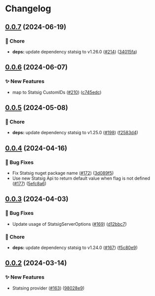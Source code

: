 # Changelog

## [0.0.7](https://github.com/open-feature/dotnet-sdk-contrib/compare/OpenFeature.Contrib.Providers.Statsig-v0.0.6...OpenFeature.Contrib.Providers.Statsig-v0.0.7) (2024-06-19)


### 🧹 Chore

* **deps:** update dependency statsig to v1.26.0 ([#214](https://github.com/open-feature/dotnet-sdk-contrib/issues/214)) ([34015fa](https://github.com/open-feature/dotnet-sdk-contrib/commit/34015fa816fce09c44cc7acc802097053ab98d9a))

## [0.0.6](https://github.com/open-feature/dotnet-sdk-contrib/compare/OpenFeature.Contrib.Providers.Statsig-v0.0.5...OpenFeature.Contrib.Providers.Statsig-v0.0.6) (2024-06-07)


### ✨ New Features

* map to Statsig CustomIDs ([#210](https://github.com/open-feature/dotnet-sdk-contrib/issues/210)) ([c745edc](https://github.com/open-feature/dotnet-sdk-contrib/commit/c745edc1a2d1141b2ef41b7b661fdd68b764c57d))

## [0.0.5](https://github.com/open-feature/dotnet-sdk-contrib/compare/OpenFeature.Contrib.Providers.Statsig-v0.0.4...OpenFeature.Contrib.Providers.Statsig-v0.0.5) (2024-05-08)


### 🧹 Chore

* **deps:** update dependency statsig to v1.25.0 ([#198](https://github.com/open-feature/dotnet-sdk-contrib/issues/198)) ([f2583d4](https://github.com/open-feature/dotnet-sdk-contrib/commit/f2583d4b3d47de703a5b59f20053c603f9bb3874))

## [0.0.4](https://github.com/open-feature/dotnet-sdk-contrib/compare/OpenFeature.Contrib.Providers.Statsig-v0.0.3...OpenFeature.Contrib.Providers.Statsig-v0.0.4) (2024-04-16)


### 🐛 Bug Fixes

* Fix Statsig nuget package name ([#172](https://github.com/open-feature/dotnet-sdk-contrib/issues/172)) ([3d089f5](https://github.com/open-feature/dotnet-sdk-contrib/commit/3d089f5c48478d7151fcf5964aa545471a0afe5c))
* Use new Statsig Api to return default value when flag is not defined ([#177](https://github.com/open-feature/dotnet-sdk-contrib/issues/177)) ([5efc8a6](https://github.com/open-feature/dotnet-sdk-contrib/commit/5efc8a603d1ad9d8887d75e38f95d5168a2319fa))

## [0.0.3](https://github.com/open-feature/dotnet-sdk-contrib/compare/OpenFeature.Contrib.Providers.Statsig-v0.0.2...OpenFeature.Contrib.Providers.Statsig-v0.0.3) (2024-04-03)


### 🐛 Bug Fixes

* Update usage of StatsigServerOptions ([#169](https://github.com/open-feature/dotnet-sdk-contrib/issues/169)) ([d12bbc7](https://github.com/open-feature/dotnet-sdk-contrib/commit/d12bbc735eda7c2931d7f8d6ad32ef4f2f1741ed))


### 🧹 Chore

* **deps:** update dependency statsig to v1.24.0 ([#167](https://github.com/open-feature/dotnet-sdk-contrib/issues/167)) ([f5c80e9](https://github.com/open-feature/dotnet-sdk-contrib/commit/f5c80e923ef96760c951ae209a818004ed8bfb1b))

## [0.0.2](https://github.com/open-feature/dotnet-sdk-contrib/compare/OpenFeature.Contrib.Providers.Statsig-v0.0.1...OpenFeature.Contrib.Providers.Statsig-v0.0.2) (2024-03-14)


### ✨ New Features

* Statsing provider ([#163](https://github.com/open-feature/dotnet-sdk-contrib/issues/163)) ([98028e9](https://github.com/open-feature/dotnet-sdk-contrib/commit/98028e9c37bce6225a1feeef09917a4539065a23))
